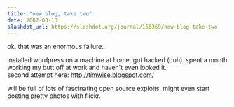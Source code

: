 ```yaml
---
title: "new blog, take two"
date: 2007-03-13
slashdot_url: https://slashdot.org/journal/166369/new-blog-take-two
---
```


<p>ok, that was an enormous failure.</p>
<p>installed wordpress on a machine at home. got hacked (duh). spent a month working my butt off at work and haven't even looked it.<br>second attempt here: <a href="http://timwise.blogspot.com/">http://timwise.blogspot.com/</a></p>
<p>will be full of lots of fascinating open source exploits. might even start posting pretty photos with flickr.</p>

